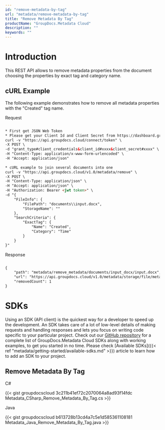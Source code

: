 ```yaml
---
id: "remove-metadata-by-tag"
url: "metadata/remove-metadata-by-tag"
title: "Remove Metadata By Tag"
productName: "GroupDocs.Metadata Cloud"
description: ""
keywords: ""
---
```







# Introduction #

This REST API allows to remove metadata properties from the document choosing the properties by exact tag and category name.

## cURL Example ##

The following example demonstrates how to remove all metadata properties with the "Created" tag name.


 Request

```html 

* First get JSON Web Token
* Please get your Client Id and Client Secret from https://dashboard.groupdocs.cloud/applications. Kindly place Client Id in "client_id" and Client Secret in "client_secret" argument.
curl -v "https://api.groupdocs.cloud/connect/token" \
-X POST \
-d "grant_type#client_credentials&client_id#xxxx&client_secret#xxxx" \
-H "Content-Type: application/x-www-form-urlencoded" \
-H "Accept: application/json"
   
* cURL example to join several documents into one
curl -v "https://api.groupdocs.cloud/v1.0/metadata/remove" \
-X POST \
-H "Content-Type: application/json" \
-H "Accept: application/json" \
-H "Authorization: Bearer <jwt token>" \
-d "{
    "FileInfo": {
        "FilePath": "documents\\input.docx",
        "StorageName": ""
    },
    "SearchCriteria": {
        "ExactTag": {
            "Name": "Created",
            "Category": "Time"
        }
    }
}"

 ```


 Response

```html 

{
    "path": "metadata/remove_metadata/documents/input_docx/input.docx",
    "url": "https://api.groupdocs.cloud/v1.0/metadata/storage/file/metadata/remove_metadata/documents/input_docx/input.docx",
    "removedCount": 1
}

 ```



# SDKs #

Using an SDK (API client) is the quickest way for a developer to speed up the development. An SDK takes care of a lot of low-level details of making requests and handling responses and lets you focus on writing code specific to your particular project. Check out our [GitHub repository](https://github.com/groupdocs-metadata-cloud) for a complete list of GroupDocs.Metadata Cloud SDKs along with working examples, to get you started in no time. Please check [Available SDKs]({{< ref "metadata/getting-started/available-sdks.md" >}}) article to learn how to add an SDK to your project.

## Remove Metadata By Tag ##


 C#



{{< gist groupdocscloud 3c211b41ef72c2070064a8ad93f14fdc Metadata_CSharp_Remove_Metadata_By_Tag.cs >}}





 Java




{{< gist groupdocscloud b613728b13cd4a7c5e1d585361108181 Metadata_Java_Remove_Metadata_By_Tag.java >}}




